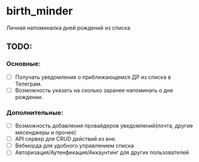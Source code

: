 # birth_minder

Личная напоминалка дней рождений из списка

## TODO:
### Основные:
- [ ] Получать уведомления о приближающемся ДР из списка в Телеграм.
- [ ] Возможность указать на сколько заранее напоминать о дне рождении.

### Дополнительные:
- [ ] Возможность добавления провайдеров уведомлений(почта, другие месенджеры и прочее) 
- [ ] API сервер для CRUD действий из вне.
- [ ] Вебморда для удобного управлением списка
- [ ] Авторизация/Аутенфикация/Аккаунтинг для других пользователей 